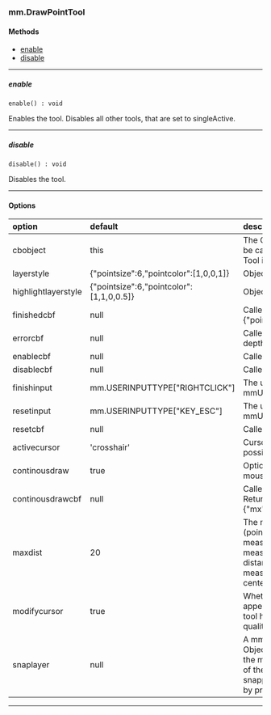 ### mm.DrawPointTool

#### Methods

* [enable](#enable)
* [disable](#disable)

***

##### enable   
`enable() : void`

Enables the tool. Disables all other tools, that are set to singleActive.

***

##### disable   
`disable() : void`

Disables the tool.

***

#### Options

|option|default|description|
|:----|:----|:----|
|cbobject|this|The Object from which the callback should be called. By default the Caller will be the Tool itself (this).|
|layerstyle|{"pointsize":6,"pointcolor":[1,0,0,1]}|Object of type [mm.FeatureStyle](r_featurestyle.html)|
|highlightlayerstyle|{"pointsize":6,"pointcolor":[1,1,0,0.5]}|Object of type [mm.FeatureStyle](r_featurestyle.html)|
|finishedcbf|null|Called on finished drawing a point.Returns: {"pointfeature": mm.Feature }|
|errorcbf|null|Called on error, eg. measurement without depth data. Returns: Reason as a text-string|
|enablecbf|null|Called on enabling the tool.|
|disablecbf|null|Called on disabling the tool.|
|finishinput|mm.USERINPUTTYPE["RIGHTCLICK"]|The user input for the finish command. See mmUserInput for possible values.|
|resetinput|mm.USERINPUTTYPE["KEY_ESC"]|The user input for the reset command. See mmUserInput for possible values.|
|resetcbf|null|Called on resetting the tool.|
|activecursor|'crosshair'|Cursor type. See JavaScript reference for possible values.|
|continousdraw|true|Option to continuously draw the feature on mouse move.|
|continousdrawcbf|null|Called on drawing and mouse move. Returns: {"mx":mx,"my":my,"pos":mm.MeasurePoint}|
|maxdist|20|The maximal distance in m from the camera (point of view) where a point can be measured without warning. If the users measurement exceeds the maximal distance the errorcbf is released with a meassage: "Position too far from projection center"|
|modifycursor|true|Whether or not to change the Cursor appearance. Useful if you want to use the tool hidden (for example to get on the quality values).|
|snaplayer|null|A mm.FeatureCollection-Object (single Object or Array).While measuring/drawing the mouse will snap on the vertices/points of the specified featureCollection(s). The snapping can be deactivated interactively by pressing the ALT-Key.|

***